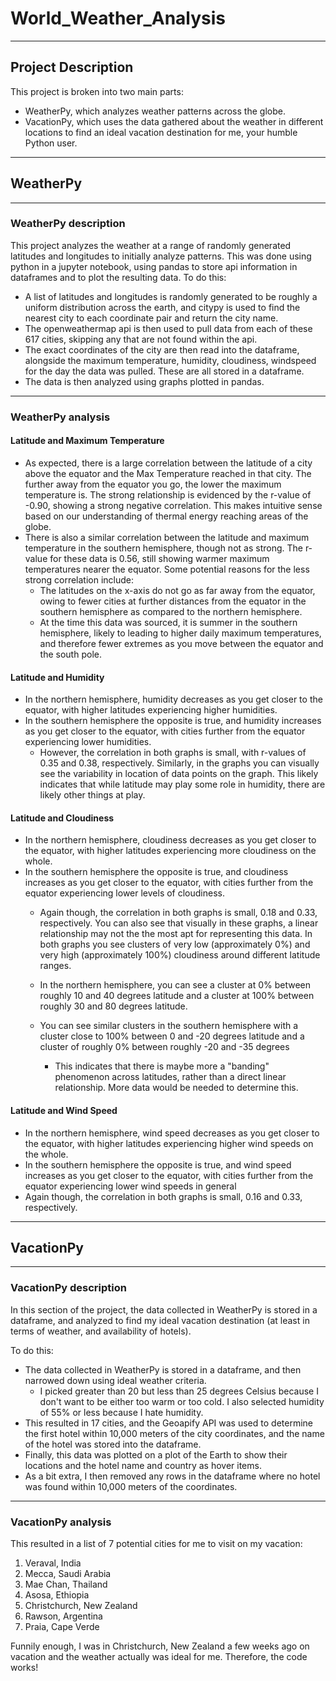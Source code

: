 # World_Weather_Analysis
---
## Project Description
This project is broken into two main parts:
- WeatherPy, which analyzes weather patterns across the globe.
- VacationPy, which uses the data gathered about the weather in different locations to find an ideal vacation destination for me, your humble Python user.
---
## WeatherPy
---
### WeatherPy description
This project analyzes the weather at a range of randomly generated latitudes and longitudes to initially analyze patterns. This was done using python in a jupyter notebook, using pandas to store api information in dataframes and to plot the resulting data.
To do this:
- A list of latitudes and longitudes is randomly generated to be roughly a uniform distribution across the earth, and citypy is used to find the nearest city to each coordinate pair and return the city name.
- The openweathermap api is then used to pull data from each of these 617 cities, skipping any that are not found within the api.
- The exact coordinates of the city are then read into the dataframe, alongside the maximum temperature, humidity, cloudiness, windspeed for the day the data was pulled. These are all stored in a dataframe.
- The data is then analyzed using graphs plotted in pandas.
---
### WeatherPy analysis

#### Latitude and Maximum Temperature
- As expected, there is a large correlation between the latitude of a city above the equator and the Max Temperature reached in that city. The further away from the equator you go, the lower the maximum temperature is. The strong relationship is evidenced by the r-value of -0.90, showing a strong negative correlation. This makes intuitive sense based on our understanding of thermal energy reaching areas of the globe.
- There is also a similar correlation between the latitude and maximum temperature in the southern hemisphere, though not as strong. The r-value for these data is 0.56, still showing warmer maximum temperatures nearer the equator. Some potential reasons for the less strong correlation include:
  - The latitudes on the x-axis do not go as far away from the equator, owing to fewer cities at further distances from the equator in the southern hemisphere as compared to the northern hemisphere.
  - At the time this data was sourced, it is summer in the southern hemisphere, likely to leading to higher daily maximum temperatures, and therefore fewer extremes as you move between the equator and the south pole.

#### Latitude and Humidity
- In the northern hemisphere, humidity decreases as you get closer to the equator, with higher latitudes experiencing higher humidities.
- In the southern hemisphere the opposite is true, and humidity increases as you get closer to the equator, with cities further from the equator experiencing lower humidities.
  - However, the correlation in both graphs is small, with r-values of 0.35 and 0.38, respectively. Similarly, in the graphs you can visually see the variability in location of data points on the graph. This likely indicates that while latitude may play some role in humidity, there are likely other things at play.

#### Latitude and Cloudiness
- In the northern hemisphere, cloudiness decreases as you get closer to the equator, with higher latitudes experiencing more cloudiness on the whole.
- In the southern hemisphere the opposite is true, and cloudiness increases as you get closer to the equator, with cities further from the equator experiencing lower levels of cloudiness.
  - Again though, the correlation in both graphs is small, 0.18 and 0.33, respectively. You can also see that visually in these graphs, a linear relationship may not the the most apt for representing this data. In both graphs you see clusters of very low (approximately 0%) and very high (approximately 100%) cloudiness around different latitude ranges.

   - In the northern hemisphere, you can see a cluster at 0% between roughly 10 and 40 degrees latitude and a cluster at 100% between roughly 30 and 80 degrees latitude.
   - You can see similar clusters in the southern hemisphere with a cluster close to 100% between 0 and -20 degrees latitude and a cluster of roughly 0% between roughly -20 and -35 degrees
     - This indicates that there is maybe more a "banding" phenomenon across latitudes, rather than a direct linear relationship. More data would be needed to determine this.

#### Latitude and Wind Speed
- In the northern hemisphere, wind speed decreases as you get closer to the equator, with higher latitudes experiencing higher wind speeds on the whole.
- In the southern hemisphere the opposite is true, and wind speed increases as you get closer to the equator, with cities further from the equator experiencing lower wind speeds in general
 - Again though, the correlation in both graphs is small, 0.16 and 0.33, respectively.

---
## VacationPy
---
### VacationPy description
In this section of the project, the data collected in WeatherPy is stored in a dataframe, and analyzed to find my ideal vacation destination (at least in terms of weather, and availability of hotels).

To do this:
- The data collected in WeatherPy is stored in a dataframe, and then narrowed down using ideal weather criteria. 
  - I picked greater than 20 but less than 25 degrees Celsius because I don't want to be either too warm or too cold. I also selected humidity of 55% or less because I hate humidity.
- This resulted in 17 cities, and the Geoapify API was used to determine the first hotel within 10,000 meters of the city coordinates, and the name of the hotel was stored into the dataframe.
- Finally, this data was plotted on a plot of the Earth to show their locations and the hotel name and country as hover items.
- As a bit extra, I then removed any rows in the dataframe where no hotel was found within 10,000 meters of the coordinates.
---
### VacationPy analysis
This resulted in a list of 7 potential cities for me to visit on my vacation:
1) Veraval, India
2) Mecca, Saudi Arabia
3) Mae Chan, Thailand
4) Asosa, Ethiopia
5) Christchurch, New Zealand
6) Rawson, Argentina
7) Praia, Cape Verde

Funnily enough, I was in Christchurch, New Zealand a few weeks ago on vacation and the weather actually was ideal for me. Therefore, the code works!
